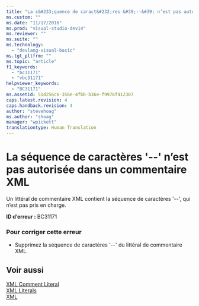 ```yaml
---
title: "La s&#233;quence de caract&#232;res &#39;--&#39; n’est pas autoris&#233;e dans un commentaire XML | Microsoft Docs"
ms.custom: ""
ms.date: "11/17/2016"
ms.prod: "visual-studio-dev14"
ms.reviewer: ""
ms.suite: ""
ms.technology: 
  - "devlang-visual-basic"
ms.tgt_pltfrm: ""
ms.topic: "article"
f1_keywords: 
  - "bc31171"
  - "vbc31171"
helpviewer_keywords: 
  - "BC31171"
ms.assetid: 51d256c6-356e-4fbb-b36e-f9976f412307
caps.latest.revision: 4
caps.handback.revision: 4
author: "stevehoag"
ms.author: "shoag"
manager: "wpickett"
translationtype: Human Translation
---
```

# La s&#233;quence de caract&#232;res &#39;--&#39; n’est pas autoris&#233;e dans un commentaire XML
Un littéral de commentaire XML contient la séquence de caractères '\-\-', qui n’est pas pris en charge.  
  
 **ID d’erreur :** BC31171  
  
### Pour corriger cette erreur  
  
-   Supprimez la séquence de caractères '\-\-' du littéral de commentaire XML.  
  
## Voir aussi  
 [XML Comment Literal](../../visual-basic/language-reference/xml-literals/xml-comment-literal.md)   
 [XML Literals](../../visual-basic/language-reference/xml-literals/index.md)   
 [XML](../../visual-basic/programming-guide/language-features/xml/index.md)